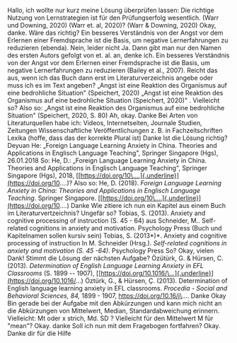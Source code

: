 Hallo, ich wollte nur kurz meine Lösung überprüfen lassen:
Die richtige Nutzung von Lernstrategien ist für den Prüfungserfolg wesentlich.
(Warr und Downing, 2020)
(Warr et.
al, 2020)?
(Warr & Downing, 2020)
Okay, danke.
Wäre das richtig?
Ein besseres Verständnis von der Angst vor dem Erlernen einer Fremdsprache ist die Basis, um negative Lernerfahrungen zu reduzieren (ebenda).
Nein, leider nicht
Ja.
Dann gibt man nur den Namen des ersten Autors gefolgt von et.
al. an, denke ich.
Ein besseres Verständnis von der Angst vor dem Erlernen einer Fremdsprache ist die Basis, um negative Lernerfahrungen zu reduzieren (Bailey et al., 2007).
Reicht das aus, wenn ich das Buch dann erst im Literaturverzeichnis angebe oder muss ich es im Text angeben?
„Angst ist eine Reaktion des Organismus auf eine bedrohliche Situation" (Speichert, 2020)
„Angst ist eine Reaktion des Organismus auf eine bedrohliche Situation (Speichert, 2020)" .
Vielleicht so?
Also so: „Angst ist eine Reaktion des Organismus auf eine bedrohliche Situation" (Speichert, 2020, S. 80)
Ah, okay.
Danke
Bei Arten von Literaturquellen habe ich: Videos, Internetseiten, Journale
Studien, Zeitungen
Wissenschaftliche Veröffentlichungen z. B. in Fachzeitschriften
Lexika (hoffe, dass das der korrekte Plural ist)
Danke
Ist die Lösung richtig?
Deyuan
He: „Foreign Language Learning Anxiety in China.
Theories and Applications in Englisch Language Teaching", Springer Singapore (Hgs), 26.01.2018
So: He, D.: „Foreign Language Learning Anxiety in China.
Theories and Applications in Englisch Language Teaching", Springer Singapore (Hgs), 2018, [[https://doi.org/10\....]{.underline}](https://doi.org/10....)?
Also so: He, D. (2018).
*Foreign Language Learning Anxiety in China: Theories and Applications in* *Englisch* *Language* *Teaching*.
Springer Singapore.
[[https://doi.org/10\....]{.underline}](https://doi.org/10....)
Danke
Wie zitiere ich nun ein Kapitel aus einem Buch  im Literaturvertzeichnis?
Ungefär so?
Tobias, S. (2013).
Anxiety and cognitive processing of instruction (S. 45 - 64) aus Schneider, M..
Self-related cognitions in anxiety and motivation.
Psychology Press
(Buch und Kapitelnamen sollen kursiv sein)
Tobias, S. (2013*)*.
Anxiety and cognitive processing of instruction
In M. Schneider (Hrsg.).
*Self-related cognitions in anxiety and motivation (S. 45 -64)*.
Psychology Press
So?
Okay, vielen Dank!
Stimmt die Lösung der nächsten Aufgabe?  Özütürk, G. & Hürsen, C. (2013).
*Determination of English Language Learning Anxiety in EFL Classrooms* (S. 1899 -- 1907), [[https://doi.org/10.1016/\...]{.underline}](https://doi.org/10.1016/...)
Öztürk, G., & Hürsen, Ç. (2013).
Determination of English language learning anxiety in EFL classrooms.
*Procedia - Social and Behavioral Sciences, 84,* 1899 - 1907, https://doi.org/10.16/j\....
Danke
Okay
Bin gerade bei der Aufgabe mit den Abkürzungen und kann mich nicht an die Abkürzungen von Mittelwert, Median, Standardabweichung erinnern.
Vielleicht: Mt oder x strich, Md.
SD   ?
Vielleicht für den Mittelwert M für \"mean\"?
Okay.
danke
Soll ich nun mit dem Fragebogen fortfahren?
Okay.
Danke dir für die Hilfe
